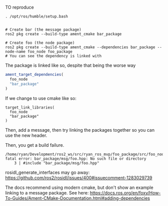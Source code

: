
TO reproduce
```
. /opt/ros/humble/setup.bash


# Create bar (the message package)
ros2 pkg create --build-type ament_cmake bar_package

# Create foo (the node package)
ros2 pkg create --build-type ament_cmake --dependencies bar_package --node-name foo_node foo_package
# You can see the dependency is linked with 
```

The package is linked like so, despite that being the worse way
```cmake
ament_target_dependencies(
  foo_node
  "bar_package"
)
```

If we change to use cmake like so: 
```
target_link_libraries(
  foo_node
  "bar_package"
)
```

Then, add a message, then try linking the packages together so you can use the new header.

Then, you get a build failure. 
```
/home/ryan/Development/ros2_ws/src/ryan_ros_mvp/foo_package/src/foo_node.cpp:3:10: fatal error: bar_package/msg/foo.hpp: No such file or directory
    3 | #include "bar_package/msg/foo.hpp"
```

rosidl_generate_interfaces may go away: https://github.com/ros2/rosidl/issues/400#issuecomment-1283029739

The docs recommend using modern cmake, but don't show an example linking to a message package. See here:
https://docs.ros.org/en/foxy/How-To-Guides/Ament-CMake-Documentation.html#adding-dependencies